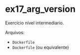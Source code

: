 # ex17_arg_version

Exercício nível intermediario.

Arquivos:
- `Dockerfile`
- `Dockerfile` (ou equivalente)

